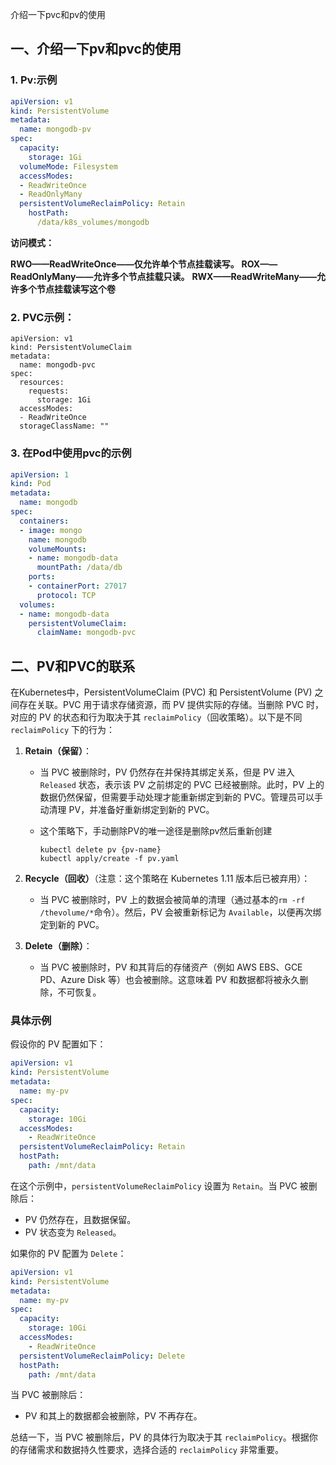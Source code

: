 介绍一下pvc和pv的使用

## 一、介绍一下pv和pvc的使用

### 1. Pv:示例

```yaml
apiVersion: v1
kind: PersistentVolume
metadata:
  name: mongodb-pv
spec:
  capacity:
    storage: 1Gi
  volumeMode: Filesystem
  accessModes:
  - ReadWriteOnce
  - ReadOnlyMany
  persistentVolumeReclaimPolicy: Retain
	hostPath:
	  /data/k8s_volumes/mongodb

```

**访问模式：**

**RWO——ReadWriteOnce——仅允许单个节点挂载读写。**
**ROX——ReadOnlyMany——允许多个节点挂载只读。**
**RWX——ReadWriteMany——允许多个节点挂载读写这个卷**

### 2. PVC示例：

```
apiVersion: v1
kind: PersistentVolumeClaim
metadata:
  name: mongodb-pvc
spec:
  resources:
    requests:
      storage: 1Gi
  accessModes:
  - ReadWriteOnce
  storageClassName: ""
```

### 3. 在Pod中使用pvc的示例

```yaml
apiVersion: 1
kind: Pod
metadata:
  name: mongodb
spec:
  containers:
  - image: mongo
    name: mongodb
    volumeMounts:
    - name: mongodb-data
      mountPath: /data/db
    ports:
    - containerPort: 27017
      protocol: TCP
  volumes:
  - name: mongodb-data
    persistentVolumeClaim:
      claimName: mongodb-pvc

```

## 二、PV和PVC的联系

在Kubernetes中，PersistentVolumeClaim (PVC) 和 PersistentVolume (PV) 之间存在关联。PVC 用于请求存储资源，而 PV 提供实际的存储。当删除 PVC 时，对应的 PV 的状态和行为取决于其 `reclaimPolicy`（回收策略）。以下是不同 `reclaimPolicy` 下的行为：

1. **Retain（保留）**：
   - 当 PVC 被删除时，PV 仍然存在并保持其绑定关系，但是 PV 进入 `Released` 状态，表示该 PV 之前绑定的 PVC 已经被删除。此时，PV 上的数据仍然保留，但需要手动处理才能重新绑定到新的 PVC。管理员可以手动清理 PV，并准备好重新绑定到新的 PVC。

   - 这个策略下，手动删除PV的唯一途径是删除pv然后重新创建
   
     ```shell
     kubectl delete pv {pv-name}
     kubectl apply/create -f pv.yaml
     ```
   
     
   
2. **Recycle（回收）**（注意：这个策略在 Kubernetes 1.11 版本后已被弃用）：
   
   - 当 PVC 被删除时，PV 上的数据会被简单的清理（通过基本的`rm -rf /thevolume/*`命令）。然后，PV 会被重新标记为 `Available`，以便再次绑定到新的 PVC。
   
3. **Delete（删除）**：
   - 当 PVC 被删除时，PV 和其背后的存储资产（例如 AWS EBS、GCE PD、Azure Disk 等）也会被删除。这意味着 PV 和数据都将被永久删除，不可恢复。

### 具体示例

假设你的 PV 配置如下：

```yaml
apiVersion: v1
kind: PersistentVolume
metadata:
  name: my-pv
spec:
  capacity:
    storage: 10Gi
  accessModes:
    - ReadWriteOnce
  persistentVolumeReclaimPolicy: Retain
  hostPath:
    path: /mnt/data
```

在这个示例中，`persistentVolumeReclaimPolicy` 设置为 `Retain`。当 PVC 被删除后：

- PV 仍然存在，且数据保留。
- PV 状态变为 `Released`。

如果你的 PV 配置为 `Delete`：

```yaml
apiVersion: v1
kind: PersistentVolume
metadata:
  name: my-pv
spec:
  capacity:
    storage: 10Gi
  accessModes:
    - ReadWriteOnce
  persistentVolumeReclaimPolicy: Delete
  hostPath:
    path: /mnt/data
```

当 PVC 被删除后：

- PV 和其上的数据都会被删除，PV 不再存在。

总结一下，当 PVC 被删除后，PV 的具体行为取决于其 `reclaimPolicy`。根据你的存储需求和数据持久性要求，选择合适的 `reclaimPolicy` 非常重要。
